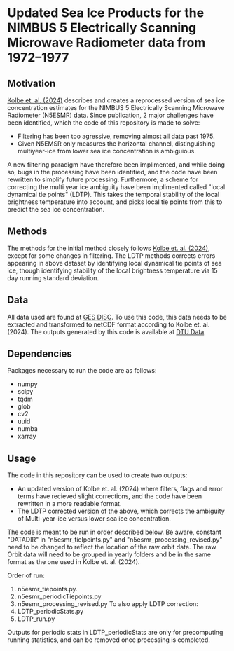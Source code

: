 # Updated Sea Ice Products for the NIMBUS 5 Electrically Scanning Microwave Radiometer data from 1972–1977

## Motivation
[Kolbe et. al. (2024)](10.5194/essd-16-1247-2024) describes and creates a reprocessed version of sea ice concentration estimates for the NIMBUS 5 Electrically Scanning Microwave Radiometer (N5ESMR) data. 
Since publication, 2 major challenges have been identified, which the code of this repository is made to solve:
- Filtering has been too agressive, removing almost all data past 1975.
- Given N5EMSR only measures the horizontal channel, distinguishing multiyear-ice from lower sea ice concentration is ambiguious.

A new filtering paradigm have therefore been implimented, and while doing so, bugs in the processing have been identified, and the code have been rewritten to simplify future processing. Furthermore, a scheme
for correcting the multi year ice ambiguity have been implimented called "local dynamical tie points" (LDTP). This takes the temporal stability of the local brightness temperature into account, and picks local tie points
from this to predict the sea ice concentration.

## Methods
The methods for the initial method closely follows [Kolbe et. al. (2024)](10.5194/essd-16-1247-2024), except for some changes in filtering. 
The LDTP methods corrects errors appearing in above dataset by identifying local dynamical tie points of sea ice, though identifying stability of the local brightness temperature via 15 day running standard deviation.  

## Data
All data used are found at  [GES DISC](https://disc.gsfc.nasa.gov/datasets/ESMRN5L1_001/summary). To use this code, this data needs to be extracted and transformed to netCDF format according to Kolbe et. al. (2024).
The outputs generated by this code is available at [DTU Data](10.11583/DTU.27835929).

## Dependencies
Packages necessary to run the code are as follows:
- numpy
- scipy
- tqdm
- glob
- cv2
- uuid
- numba
- xarray

## Usage
The code in this repository can be used to create two outputs:
- An updated version of Kolbe et. al. (2024) where filters, flags and error terms have recieved slight corrections, and the code have been rewritten in a more readable format.
- The LDTP corrected version of the above, which corrects the ambiguity of Multi-year-ice versus lower sea ice concentration.

The code is meant to be run in order described below. Be aware, constant "DATADIR" in "n5esmr_tielpoints.py" and "n5esmr_processing_revised.py" need to be changed to reflect the location of the raw orbit data.
The raw Orbit data will need to be grouped in yearly folders and be in the same format as the one used in Kolbe et. al. (2024).

Order of run:
1. n5esmr_tiepoints.py.
2. n5esmr_periodicTiepoints.py
3. n5esmr_processing_revised.py
To also apply LDTP correction:
4. LDTP_periodicStats.py
5. LDTP_run.py

Outputs for periodic stats in LDTP_periodicStats are only for precomputing running statistics, and can be removed once processing is completed.
